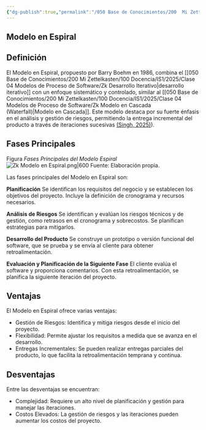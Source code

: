 ```yaml
---
{"dg-publish":true,"permalink":"/050 Base de Conocimientos/200  Mi Zettelkasten/100 Docencia/IS1/2025/Clase 04 Modelos de Proceso de Software/Zk Modelo en Espiral/","tags":["digitalGarden","modeloDeProceso"]}
---
```


## Modelo en Espiral

## Definición

El Modelo en Espiral, propuesto por Barry Boehm en 1986, combina el [[050 Base de Conocimientos/200  Mi Zettelkasten/100 Docencia/IS1/2025/Clase 04 Modelos de Proceso de Software/Zk Desarrollo Iterativo\|desarrollo iterativo]] con un enfoque sistemático y controlado, similar al [[050 Base de Conocimientos/200  Mi Zettelkasten/100 Docencia/IS1/2025/Clase 04 Modelos de Proceso de Software/Zk Modelo en Cascada (Waterfall)\|Modelo en Cascada]]. Este modelo destaca por su fuerte énfasis en el análisis y gestión de riesgos, permitiendo la entrega incremental del producto a través de iteraciones sucesivas [(Singh, 2025)](https://www.shiksha.com/online-courses/articles/spiral-model-in-software-engineering/)).

## Fases Principales

Figura
_Fases Principales del Modelo Espiral_
![Zk Modelo en Espiral.png|600](/img/user/050%20Base%20de%20Conocimientos/200%20%20Mi%20Zettelkasten/100%20Docencia/IS1/2025/Clase%2004%20Modelos%20de%20Proceso%20de%20Software/000%20Adjuntos/Zk%20Modelo%20en%20Espiral.png)
Fuente: Elaboración propia.

Las fases principales del Modelo en Espiral son:

**Planificación**
Se identifican los requisitos del negocio y se establecen los objetivos del proyecto. Incluye la definición de cronograma y recursos necesarios.

**Análisis de Riesgos**
Se identifican y evalúan los riesgos técnicos y de gestión, como retrasos en el cronograma y sobrecostos. Se planifican estrategias para mitigarlos.

**Desarrollo del Producto**
Se construye un prototipo o versión funcional del software, que se prueba y se envía al cliente para obtener retroalimentación.

**Evaluación y Planificación de la Siguiente Fase**
El cliente evalúa el software y proporciona comentarios. Con esta retroalimentación, se planifica la siguiente iteración del proyecto.

## Ventajas

El Modelo en Espiral ofrece varias ventajas:

- Gestión de Riesgos: Identifica y mitiga riesgos desde el inicio del proyecto.
- Flexibilidad: Permite ajustar los requisitos a medida que se avanza en el desarrollo.
- Entregas Incrementales: Se pueden realizar entregas parciales del producto, lo que facilita la retroalimentación temprana y continua.

## Desventajas

Entre las desventajas se encuentran:

- Complejidad: Requiere un alto nivel de planificación y gestión para manejar las iteraciones.
- Costos Elevados: La gestión de riesgos y las iteraciones pueden aumentar los costos del proyecto.